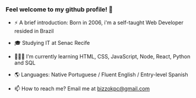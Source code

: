 ### Feel welcome to my github profile! 👋

- ⚡ A brief introduction: Born in 2006, i'm a self-taught Web Developer resided in Brazil

- 🎓 Studying IT at Senac Recife
- 👩🏻‍💻 I’m currently learning HTML, CSS, JavaScript, Node, React, Python and SQL
- 🌎 Languages: Native Portuguese / Fluent English / Entry-level Spanish
- 📫 How to reach me? Email me at bizzokpc@gmail.com
